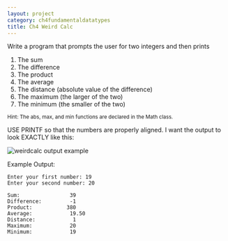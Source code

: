 ```yaml
---
layout: project
category: ch4fundamentaldatatypes
title: Ch4 Weird Calc
---
```

Write a program that prompts the user for two integers and then prints

  1. The sum
  1. The difference
  1. The product
  1. The average
  1. The distance (absolute value of the difference)
  1. The maximum (the larger of the two)
  1. The minimum (the smaller of the two)

<small>Hint: The abs, max, and min functions are declared in the Math class.</small>

USE PRINTF so that the numbers are properly aligned. I want the output to look EXACTLY like this:

![weirdcalc output example](/apcsa\ch4fundamentaldatatypes\weirdcalcexample.png)


Example Output:
```
Enter your first number: 19
Enter your second number: 20

Sum:                39
Difference:         -1
Product:           380
Average:            19.50
Distance:            1
Maximum:            20
Minimum:            19
```
